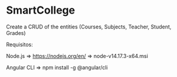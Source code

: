 # SmartCollege
Create a CRUD of the entities (Courses, Subjects, Teacher, Student, Grades) 

Requisitos:

Node.js
=> https://nodejs.org/en/
=> node-v14.17.3-x64.msi

Angular CLI
=> npm install -g @angular/cli
